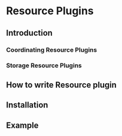 # Resource Plugins

## Introduction

### Coordinating Resource Plugins

### Storage Resource Plugins

## How to write Resource plugin

## Installation

## Example

